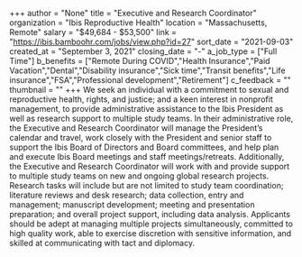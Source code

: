 +++
author = "None"
title = "Executive and Research Coordinator"
organization = "Ibis Reproductive Health"
location = "Massachusetts, Remote"
salary = "$49,684 - $53,500"
link = "https://ibis.bamboohr.com/jobs/view.php?id=27"
sort_date = "2021-09-03"
created_at = "September 3, 2021"
closing_date = "-"
a_job_type = ["Full Time"]
b_benefits = ["Remote During COVID","Health Insurance","Paid Vacation","Dental","Disability insurance","Sick time","Transit benefits","Life insurance","FSA","Professional development","Retirement"]
c_feedback = ""
thumbnail = ""
+++
We seek an individual with a commitment to sexual and reproductive health, rights, and justice; and a keen interest in nonprofit management, to provide administrative assistance to the Ibis President as well as research support to multiple study teams. In their administrative role, the Executive and Research Coordinator will manage the President’s calendar and travel, work closely with the President and senior staff to support the Ibis Board of Directors and Board committees, and help plan and execute Ibis Board meetings and staff meetings/retreats. Additionally, the Executive and Research Coordinator will work with and provide support to multiple study teams on new and ongoing global research projects. Research tasks will include but are not limited to study team coordination; literature reviews and desk research; data collection, entry and management; manuscript development; meeting and presentation preparation; and overall project support, including data analysis. Applicants should be adept at managing multiple projects simultaneously, committed to high quality work, able to exercise discretion with sensitive information, and skilled at communicating with tact and diplomacy.